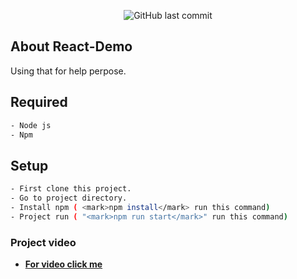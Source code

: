 
<p align="center">
  <img alt="GitHub last commit" src="https://img.shields.io/github/last-commit/ShakilAhmedMunna/react-demo">
</p>

## About React-Demo

Using that for help perpose.

## Required 

```bash
- Node js
- Npm 
```


## Setup 
```bash
- First clone this project.
- Go to project directory. 
- Install npm ( <mark>npm install</mark> run this command)
- Project run ( "<mark>npm run start</mark>" run this command)
```



### Project video
- **[For video click me](https://www.loom.com/share/c8d1d384c73a4036a8da101353bfa068)**



